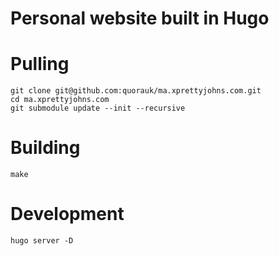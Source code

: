 # Personal website built in Hugo

# Pulling 

```
git clone git@github.com:quorauk/ma.xprettyjohns.com.git
cd ma.xprettyjohns.com
git submodule update --init --recursive
```

# Building

`make`

# Development

`hugo server -D`
